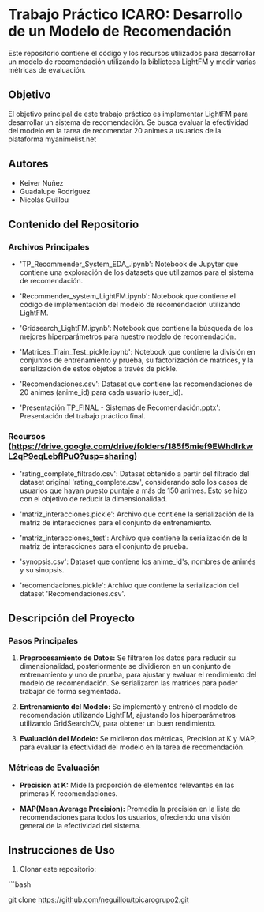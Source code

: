 ﻿# Trabajo Práctico ICARO: Desarrollo de un Modelo de Recomendación

Este repositorio contiene el código y los recursos utilizados para desarrollar un modelo de recomendación utilizando la biblioteca LightFM y medir varias métricas de evaluación.

## Objetivo

El objetivo principal de este trabajo práctico es implementar LightFM para desarrollar un sistema de recomendación. Se busca evaluar la efectividad del modelo en la tarea de recomendar 20 animes a usuarios de la plataforma myanimelist.net

## Autores
- Keiver Nuñez
- Guadalupe Rodriguez
- Nicolás Guillou
  
## Contenido del Repositorio

### Archivos Principales

- 'TP\_Recommender\_System\_EDA\_.ipynb': Notebook de Jupyter que contiene una exploración de los datasets que utilizamos para el sistema de recomendación.

- 'Recommender\_system\_LightFM.ipynb': Notebook que contiene el código de implementación del modelo de recomendación utilizando LightFM.

- 'Gridsearch\_LightFM.ipynb': Notebook que contiene la búsqueda de los mejores hiperparámetros para nuestro modelo de recomendación.

- 'Matrices\_Train\_Test\_pickle.ipynb': Notebook que contiene la división en conjuntos de entrenamiento y prueba, su factorización de matrices, y la serialización de estos objetos a través de pickle.

- 'Recomendaciones.csv': Dataset que contiene las recomendaciones de 20 animes (anime\_id) para cada usuario (user\_id).

- 'Presentación TP_FINAL - Sistemas de Recomendación.pptx': Presentación del trabajo práctico final.

### Recursos (https://drive.google.com/drive/folders/185f5mief9EWhdIrkwL2qP9eqLebfIPuO?usp=sharing)

- 'rating\_complete\_filtrado.csv': Dataset obtenido a partir del filtrado del dataset original 'rating\_complete.csv', considerando solo los casos de usuarios que hayan puesto puntaje a más de 150 animes. Esto se hizo con el objetivo de reducir la dimensionalidad.

- 'matriz\_interacciones.pickle': Archivo que contiene la serialización de la matriz de interacciones para el conjunto de entrenamiento.

- 'matriz\_interacciones\_test': Archivo que contiene la serialización de la matriz de interacciones para el conjunto de prueba.

- 'synopsis.csv': Dataset que contiene los anime_id's, nombres de animés y su sinopsis.

- 'recomendaciones.pickle': Archivo que contiene la serialización del dataset 'Recomendaciones.csv'.

## Descripción del Proyecto

### Pasos Principales

1. **Preprocesamiento de Datos:** Se filtraron los datos para reducir su dimensionalidad, posteriormente se dividieron en un conjunto de entrenamiento y uno de prueba, para ajustar y evaluar el rendimiento del modelo de recomendación. Se serializaron las matrices para poder trabajar de forma segmentada.

1. **Entrenamiento del Modelo:** Se implementó y entrenó el modelo de recomendación utilizando LightFM, ajustando los hiperparámetros utilizando GridSearchCV, para obtener un buen rendimiento.

1. **Evaluación del Modelo:** Se midieron dos métricas, Precision at K y MAP, para evaluar la efectividad del modelo en la tarea de recomendación.

### Métricas de Evaluación

- **Precision at K:** Mide la proporción de elementos relevantes en las primeras K recomendaciones.

- **MAP(Mean Average Precision):** Promedia la precisión en la lista de recomendaciones para todos los usuarios, ofreciendo una visión general de la efectividad del sistema.

## Instrucciones de Uso

1. Clonar este repositorio:

\```bash

git clone https://github.com/neguillou/tpicarogrupo2.git
